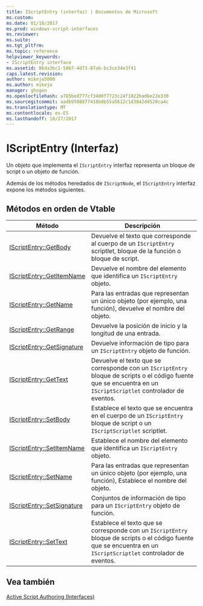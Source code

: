 ```yaml
---
title: IScriptEntry (interfaz) | Documentos de Microsoft
ms.custom: 
ms.date: 01/18/2017
ms.prod: windows-script-interfaces
ms.reviewer: 
ms.suite: 
ms.tgt_pltfrm: 
ms.topic: reference
helpviewer_keywords:
- IScriptEntry interface
ms.assetid: 86da3bc1-58b7-4d73-87ab-bc3ce34e3f41
caps.latest.revision: 
author: mikejo5000
ms.author: mikejo
manager: ghogen
ms.openlocfilehash: a785be8777cf3400f7723c24f1022bad6e22e330
ms.sourcegitcommit: aadb9588877418b8b55a5612c1d3842d4520ca4c
ms.translationtype: MT
ms.contentlocale: es-ES
ms.lasthandoff: 10/27/2017
---
```

# <a name="iscriptentry-interface"></a>IScriptEntry (Interfaz)
Un objeto que implementa el `IScriptEntry` interfaz representa un bloque de script o un objeto de función.  
  
 Además de los métodos heredados de `IScriptNode`, el `IScriptEntry` interfaz expone los métodos siguientes.  
  
## <a name="methods-in-vtable-order"></a>Métodos en orden de Vtable  
  
|Método|Descripción|  
|------------|-----------------|  
|[IScriptEntry::GetBody](../../winscript/reference/iscriptentry-getbody.md)|Devuelve el texto que corresponde al cuerpo de un `IScriptEntry` scriptlet, bloque de la función o bloque de script.|  
|[IScriptEntry::GetItemName](../../winscript/reference/iscriptentry-getitemname.md)|Devuelve el nombre del elemento que identifica un `IScriptEntry` objeto.|  
|[IScriptEntry::GetName](../../winscript/reference/iscriptentry-getname.md)|Para las entradas que representan un único objeto (por ejemplo, una función), devuelve el nombre del objeto.|  
|[IScriptEntry::GetRange](../../winscript/reference/iscriptentry-getrange.md)|Devuelve la posición de inicio y la longitud de una entrada.|  
|[IScriptEntry::GetSignature](../../winscript/reference/iscriptentry-getsignature.md)|Devuelve información de tipo para un `IScriptEntry` objeto de función.|  
|[IScriptEntry::GetText](../../winscript/reference/iscriptentry-gettext.md)|Devuelve el texto que se corresponde con un `IScriptEntry` bloque de scripts o el código fuente que se encuentra en un `IScriptScriptlet` controlador de eventos.|  
|[IScriptEntry::SetBody](../../winscript/reference/iscriptentry-setbody.md)|Establece el texto que se encuentra en el cuerpo de un `IScriptEntry` bloque de script o un `IScriptScriptlet` scriptlet.|  
|[IScriptEntry::SetItemName](../../winscript/reference/iscriptentry-setitemname.md)|Establece el nombre del elemento que identifica un `IScriptEntry` objeto.|  
|[IScriptEntry::SetName](../../winscript/reference/iscriptentry-setname.md)|Para las entradas que representan un único objeto (por ejemplo, una función), Establece el nombre del objeto.|  
|[IScriptEntry::SetSignature](../../winscript/reference/iscriptentry-setsignature.md)|Conjuntos de información de tipo para un `IScriptEntry` objeto de función.|  
|[IScriptEntry::SetText](../../winscript/reference/iscriptentry-settext.md)|Establece el texto que se corresponde con un `IScriptEntry` bloque de scripts o el código fuente que se encuentra en un `IScriptScriptlet` controlador de eventos.|  
  
## <a name="see-also"></a>Vea también  
 [Active Script Authoring (Interfaces)](../../winscript/reference/active-script-authoring-interfaces.md)